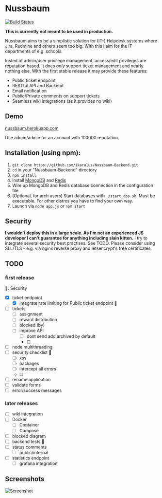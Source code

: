 # Nussbaum

[![Build Status](https://travis-ci.org/ikarulus/Nussbaum.svg?branch=master)](https://travis-ci.org/ikarulus/Nussbaum)

**This is currently not meant to be used in production.**

Nussbaum aims to be a simplistic solution for (IT-) Helpdesk systems where Jira, Redmine and others seem too big. With this I aim for the IT-departments of e.g. schools.

Insted of admin/user privilege management, access/edit privileges are reputation based. It does *only* support ticket management and nearly nothing else.
With the first stable release it may provide these features:

* Public ticket endpoint
* RESTful API and Backend
* Email notification
* Public/Private comments on support tickets
* Seamless wiki integrations (as it provides no wiki)

## Demo
[nussbaum.herokuapp.com](https://nussbaum.herokuapp.com)

Use admin/admin for an account with 100000 reputation.

## Installation (using npm):
1. `git clone https://github.com/ikarulus/Nussbaum-Backend.git`
2. `cd` in your "Nussbaum-Backend" directory
3. `npm install`
4. Install [MongoDB](https://docs.mongodb.com/manual/installation/) and [Redis](https://redis.io/topics/quickstart)
5. Wire up MongoDB and Redis database connection in the configuration file
6. (Optional, for arch users) Start databases with `./start_dbs.sh`. Must be executable. For other distros you have to find your own way.
7. Launch via `node app.js` or `npm start`

## Security
**I wouldn't deploy this in a large scale. As I'm not an experienced JS developer I can't guarantee for anything including slain kitten.**
I try to integrate several security best practises. See TODO. Please consider using SLL/TLS - e.g. via nginx reverse proxy and letsencrypt's free certificates.

## TODO
### first release
:key:: Security
- [x] ticket endpoint
    - [x] integrate rate limiting for Public ticket endpoint :key:
- [ ] tickets
    - [ ] assignment
    - [ ] reward distribution
    - [ ] blocked (by)
    - [ ] improve API
        - [ ] dont send add archived by default
        - [ ] 
- [ ] node multithreading
- [ ] security checklist :key:
    - [ ] xss
    - [ ] packages
    - [ ] intercept all errors
    - [ ] 
- [ ] rename application
- [ ] validate forms
- [ ] error/success messages

### later releases
- [ ] wiki integration
- [ ] Docker
    - [ ] Container
    - [ ] Compose
- [ ] blocked diagram
- [ ] backend tests :key:
- [ ] status comments
    - [ ] public/internal
- [ ] statistics endpoint
    - [ ] grafana integration

## Screenshots
![Screenshot](https://user-images.githubusercontent.com/20602537/38381227-6dae4584-3906-11e8-92e6-c8740a6319cd.png)